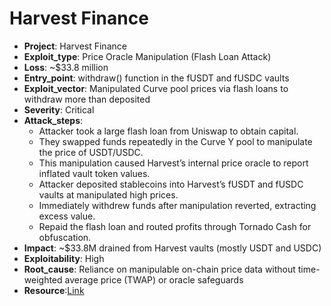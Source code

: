 # Harvest Finance

- **Project**: Harvest Finance
- **Exploit_type**: Price Oracle Manipulation (Flash Loan Attack)
- **Loss**: ~$33.8 million
- **Entry_point**: withdraw() function in the fUSDT and fUSDC vaults
- **Exploit_vector**: Manipulated Curve pool prices via flash loans to withdraw more than deposited
- **Severity**: Critical
- **Attack_steps**:
    - Attacker took a large flash loan from Uniswap to obtain capital.
    - They swapped funds repeatedly in the Curve Y pool to manipulate the price of USDT/USDC.
    - This manipulation caused Harvest’s internal price oracle to report inflated vault token values.
    - Attacker deposited stablecoins into Harvest’s fUSDT and fUSDC vaults at manipulated high prices.
    - Immediately withdrew funds after manipulation reverted, extracting excess value.
    - Repaid the flash loan and routed profits through Tornado Cash for obfuscation.
- **Impact**: ~$33.8M drained from Harvest vaults (mostly USDT and USDC)
- **Exploitability**: High
- **Root_cause**: Reliance on manipulable on-chain price data without time-weighted average price (TWAP) or oracle safeguards
- **Resource**:[Link](https://crystalintelligence.com/investigations/defi-hacks-case-study-harvest-finance-protocol/)


